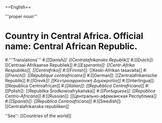 ==English==

'''proper noun'''

# Country in Central Africa. Official name: Central African Republic.
#:'''Translations'''
#:*[[Danish]]: [[Centralafrikanske Republik]]
#:*[[Dutch]]: [[Centraal-Afrikaanse Republiek]]
#:*[[Esperanto]]: [[Centr-Afrika Respubliko]], [[Centrafriko]]
#:*[[Finnish]]: [[Keski-Afrikan tasavalta]]
#:*[[French]]: [[République centrafricaine]]
#:*[[German]]: [[Zentralafrikanische Republik]]
#:*[[Greek]]: [[Κεντροαφρικανική Δημοκρατία]]
#:*[[Interlingua]]: [[Republica Centroafrican]]
#:*[[Italian]]: [[Repubblica Centrafricana]]
#:*[[Polish]]: [[Republika Środkowoafrykańska]]
#:*[[Portuguese]]: [[República Centro-Africana]]
#:*[[Russian]]: [[Центрально-африканская Республика]]
#:*[[Spanish]]: [[República Centroafricana]]
#:*[[Swedish]]: [[Centralafrikanska republiken]]

''See'': [[Countries of the world]]